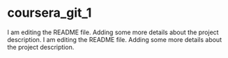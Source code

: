 # coursera_git_1
I am editing the README file. Adding some more details about the project description.
I am editing the README file. Adding some more details about the project description.
